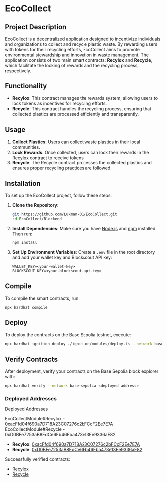 # EcoCollect

## Project Description

EcoCollect is a decentralized application designed to incentivize individuals and organizations to collect and recycle plastic waste. By rewarding users with tokens for their recycling efforts, EcoCollect aims to promote environmental stewardship and innovation in waste management. The application consists of two main smart contracts: **Recylox** and **Recycle**, which facilitate the locking of rewards and the recycling process, respectively.

## Functionality

- **Recylox**: This contract manages the rewards system, allowing users to lock tokens as incentives for recycling efforts.
- **Recycle**: This contract handles the recycling process, ensuring that collected plastics are processed efficiently and transparently.

## Usage

1. **Collect Plastics**: Users can collect waste plastics in their local communities.
2. **Lock Rewards**: Once collected, users can lock their rewards in the Recylox contract to receive tokens.
3. **Recycle**: The Recycle contract processes the collected plastics and ensures proper recycling practices are followed.

## Installation

To set up the EcoCollect project, follow these steps:

1. **Clone the Repository**:
   ```bash
   git https://github.com/Lukman-01/EcoCollect.git
   cd EcoCollect/Blockend
   ```

2. **Install Dependencies**:
   Make sure you have [Node.js](https://nodejs.org/) and [npm](https://www.npmjs.com/) installed. Then run:
   ```bash
   npm install
   ```

3. **Set Up Environment Variables**:
   Create a `.env` file in the root directory and add your wallet key and Blockscout API key:
   ```plaintext
   WALLET_KEY=<your-wallet-key>
   BLOCKSCOUT_KEY=<your-blockscout-api-key>
   ```

## Compile

To compile the smart contracts, run:
```bash
npx hardhat compile
```

## Deploy

To deploy the contracts on the Base Sepolia testnet, execute:
```bash
npx hardhat ignition deploy ./ignition/modules/deploy.ts --network base-sepolia
```

## Verify Contracts

After deployment, verify your contracts on the Base Sepolia block explorer with:
```bash
npx hardhat verify --network base-sepolia <deployed address>
```

### Deployed Addresses

Deployed Addresses

EcoCollectModule#Recylox - 0xacFfd04f690a7D718A23C07276c2bFCcF2Ee7E7A
EcoCollectModule#Recycle - 0xD0BFe7253aB8EdCe6Fb46Eba473e13Ee9336aE82

- **Recylox**: [0xacFfd04f690a7D718A23C07276c2bFCcF2Ee7E7A](https://base-sepolia.blockscout.com/address/0x7042153d890F545E1fACaea4363DA2A861e546fC#code)
- **Recycle**: [0xD0BFe7253aB8EdCe6Fb46Eba473e13Ee9336aE82](https://base-sepolia.blockscout.com/address/0xD0BFe7253aB8EdCe6Fb46Eba473e13Ee9336aE82#code)

Successfully verified contracts:
- [Recylox](https://base-sepolia.blockscout.com/address/0xacFfd04f690a7D718A23C07276c2bFCcF2Ee7E7A#code)
- [Recycle](https://base-sepolia.blockscout.com/address/0xD0BFe7253aB8EdCe6Fb46Eba473e13Ee9336aE82#code)
